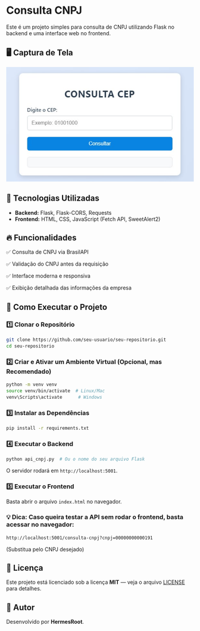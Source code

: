 # Consulta CNPJ

Este é um projeto simples para consulta de CNPJ utilizando Flask no backend e uma interface web no frontend.

## 🖥️ Captura de Tela
![Screenshot do consulta-cep](https://raw.githubusercontent.com/HermesRoot/consulta-cep/refs/heads/main/screenshot.jpg)

## 📌 Tecnologias Utilizadas

- **Backend:** Flask, Flask-CORS, Requests  
- **Frontend:** HTML, CSS, JavaScript (Fetch API, SweetAlert2)

## 🔥 Funcionalidades

✅ Consulta de CNPJ via BrasilAPI

✅ Validação do CNPJ antes da requisição

✅ Interface moderna e responsiva

✅ Exibição detalhada das informações da empresa

## 🚀 Como Executar o Projeto

### 1️⃣ Clonar o Repositório 

```bash
git clone https://github.com/seu-usuario/seu-repositorio.git
cd seu-repositorio
```

### 2️⃣ Criar e Ativar um Ambiente Virtual (Opcional, mas Recomendado)

```bash
python -m venv venv
source venv/bin/activate  # Linux/Mac
venv\Scripts\activate      # Windows
```
### 3️⃣ Instalar as Dependências

```bash
pip install -r requirements.txt
```

### 4️⃣ Executar o Backend

```bash
python api_cnpj.py  # Ou o nome do seu arquivo Flask
```

O servidor rodará em `http://localhost:5001`.

### 5️⃣ Executar o Frontend

Basta abrir o arquivo `index.html` no navegador.

### 💡 Dica: Caso queira testar a API sem rodar o frontend, basta acessar no navegador:

```bash
http://localhost:5001/consulta-cnpj?cnpj=00000000000191
```

(Substitua pelo CNPJ desejado)

## 📝 Licença

Este projeto está licenciado sob a licença **MIT** — veja o arquivo [LICENSE](LICENSE) para detalhes.

## 👤 Autor

Desenvolvido por **HermesRoot**.



















